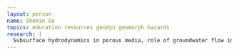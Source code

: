 ```yaml
---
layout: person
name: Shemin Ge
topics: education resources geodyn geomorph hazards
research: |
  Subsurface hydrodynamics in porous media, role of groundwater flow in heat transport, interaction between groundwater flow and rock deformation
---
```

